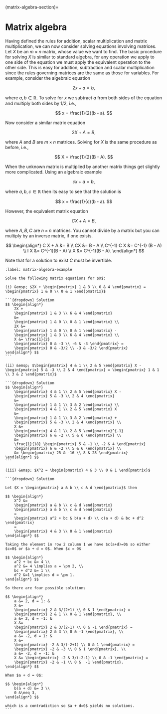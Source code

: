 ```{index} Matrix ; algebra
```

(matrix-algebra-section)=
# Matrix algebra

Having defined the rules for addition, scalar multiplication and matrix multiplication, we can now consider solving equations involving matrices. Let $X$ be an $m \times n$ matrix, whose value we want to find. The basic procedure for solving $X$ is similar to standard algebra, for any operation we apply to one side of the equation we must apply the equivalent operation to the other side. This is easy for addition, subtraction and scalar multiplication since the rules governing matrices are the same as those for variables. For example, consider the algebraic equation

$$ 2x + a = b, $$

where $a, b \in \mathbb{R}$. To solve for $x$ we subtract $a$ from both sides of the equation and multiply both sides by $1/2$, i.e.,

$$ x = \frac{1}{2}(b - a). $$

Now consider a similar matrix equation

$$ 2 X + A = B, $$

where $A$ and $B$ are $m \times n$ matrices. Solving for $X$ is the same procedure as before, i.e.,

$$ X = \frac{1}{2}(B - A). $$

When the unknown matrix is multiplied by another matrix things get slightly more complicated. Using an algebraic example

$$ c x + a = b, $$

where $a,b,c \in \mathbb{R}$ then its easy to see that the solution is

$$ x = \frac{1}{c}(b - a). $$

However, the equivalent matrix equation

$$ C X + A = B, $$

where $A, B, C$ are $n \times n$ matrices. You cannot divide by a matrix but you can multiply by an inverse matrix, if one exists.

$$ \begin{align*}
    C X + A &= B \\
    CX &= B - A \\
    C^{-1} C X &= C^{-1} (B - A) \\
    I X &= C^{-1}(B - A) \\
    X &= C^{-1}(B - A).
\end{align*} $$

Note that for a solution to exist $C$ must be invertible.

````{prf:example}
:label: matrix-algebra-example

Solve the following matrix equations for $X$:

(i) &emsp; $2X + \begin{pmatrix} 1 & 3 \\ 6 & 4 \end{pmatrix} = \begin{pmatrix} 1 & 0 \\ 0 & 1 \end{pmatrix}$

```{dropdown} Solution
$$ \begin{align*}
    2X + 
    \begin{pmatrix} 1 & 3 \\ 6 & 4 \end{pmatrix}
    &= 
    \begin{pmatrix} 1 & 0 \\ 0 & 1 \end{pmatrix} \\
    2X &= 
    \begin{pmatrix} 1 & 0 \\ 0 & 1 \end{pmatrix} -
    \begin{pmatrix} 1 & 3 \\ 6 & 4 \end{pmatrix} \\
    X &= \frac{1}{2}
    \begin{pmatrix} 0 & -3 \\ -6 & -3 \end{pmatrix} =
    \begin{pmatrix} 0 & -3/2 \\ -3 & -3/2 \end{pmatrix}
\end{align*} $$
```

(ii) &emsp; $\begin{pmatrix} 4 & 1 \\ 2 & 5 \end{pmatrix} X - \begin{pmatrix} 5 & -3 \\ 2 & 4 \end{pmatrix} = \begin{pmatrix} 1 & 1 \\ 3 & 2 \end{pmatrix}$

```{dropdown} Solution
$$ \begin{align*}
    \begin{pmatrix} 4 & 1 \\ 2 & 5 \end{pmatrix} X - 
    \begin{pmatrix} 5 & -3 \\ 2 & 4 \end{pmatrix} 
    &= 
    \begin{pmatrix} 1 & 1 \\ 3 & 2 \end{pmatrix} \\
    \begin{pmatrix} 4 & 1 \\ 2 & 5 \end{pmatrix} X 
    &=
    \begin{pmatrix} 1 & 1 \\ 3 & 2 \end{pmatrix} +
    \begin{pmatrix} 5 & -3 \\ 2 & 4 \end{pmatrix} \\
    X &=
    \begin{pmatrix} 4 & 1 \\ 2 & 5 \end{pmatrix}^{-1} 
    \begin{pmatrix} 6 & -2 \\ 5 & 6 \end{pmatrix} \\
    &=
    \frac{1}{18} \begin{pmatrix} 5 & -1 \\ -2 & 4 \end{pmatrix} 
    \begin{pmatrix} 6 & -2 \\ 5 & 6 \end{pmatrix} \\
    &= \begin{pmatrix} 25 & -16 \\ 8 & 28 \end{pmatrix}
\end{align*} $$
```

(iii) &emsp; $X^2 = \begin{pmatrix} 4 & 3 \\ 0 & 1 \end{pmatrix}$

```{dropdown} Solution

Let $X = \begin{pmatrix} a & b \\ c & d \end{pmatrix}$ then

$$ \begin{align*}
    X^2 &= 
    \begin{pmatrix} a & b \\ c & d \end{pmatrix}
    \begin{pmatrix} a & b \\ c & d \end{pmatrix}
    = 
    \begin{pmatrix} a^2 + bc & b(a + d) \\ c(a + d) & bc + d^2 \end{pmatrix}
    = 
    \begin{pmatrix} 4 & 3 \\ 0 & 1 \end{pmatrix}
\end{align*} $$

Taking the element in row 2 column 1 we have $c(a+d)=0$ so either $c=0$ or $a + d = 0$. When $c = 0$

$$ \begin{align*}
    a^2 + bc &= 4 \\
    a^2 &= 4 \implies a = \pm 2, \\
    bc + d^2 &= 1 \\
    d^2 &=1 \implies d = \pm 1.
\end{align*} $$

So there are four possible solutions

$$ \begin{align*}
    a &= 2, d = 1: & 
    X &=
    \begin{pmatrix} 2 & 3/(2+1) \\ 0 & 1 \end{pmatrix} = 
    \begin{pmatrix} 2 & 1 \\ 0 & 1 \end{pmatrix}, \\
    a &= 2, d = -1: &
    X &= 
    \begin{pmatrix} 2 & 3/(2-1) \\ 0 & -1 \end{pmatrix} =
    \begin{pmatrix} 2 & 3 \\ 0 & -1 \end{pmatrix}, \\
    a &= -2, d = 1: &
    X &= 
    \begin{pmatrix} -2 & 3/(-2+1) \\ 0 & 1 \end{pmatrix} =
    \begin{pmatrix} -2 & -3 \\ 0 & 1 \end{pmatrix}, \\
    a &= -2, d = -1: &
    X &= \begin{pmatrix} -2 & 3/(-2-1) \\ 0 & -1 \end{pmatrix} =
    \begin{pmatrix} -2 & -1 \\ 0 &  -1 \end{pmatrix}.
\end{align*} $$

When $a + d = 0$:

$$ \begin{align*}
    b(a + d) &= 3 \\
    0 &\neq 3,
\end{align*} $$

which is a contradiction so $a + d=0$ yields no solutions.
```

````
